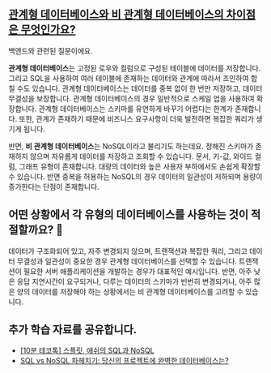 ## [관계형 데이터베이스와 비 관계형 데이터베이스의 차이점은 무엇인가요?](https://www.maeil-mail.kr/question/131)

백엔드와 관련된 질문이에요.

**관계형 데이터베이스**는 고정된 로우와 컬럼으로 구성된 테이블에 데이터를 저장합니다. 그리고 SQL을 사용하여 여러 테이블에 존재하는 데이터와 관계에 따라서 조인하여 합칠 수도 있습니다. 관계형 데이터베이스는 데이터를 중복 없이 한 번만 저장하고, 데이터 무결성을 보장합니다. 관계형 데이터베이스의 경우 일반적으로 스케일 업을 사용하여 확장합니다. 관계형 데이터베이스는 스키마를 유연하게 바꾸기 어렵다는 한계가 존재합니다. 또한, 관계가 존재하기 때문에 비즈니스 요구사항이 더욱 발전하면 복잡한 쿼리가 생기게 됩니다.

반면, **비 관계형 데이터베이스**는 NoSQL이라고 불리기도 하는데요. 정해진 스키마가 존재하지 않으며 자유롭게 데이터를 저장하고 조회할 수 있습니다. 문서, 키-값, 와이드 컬럼, 그래프 유형이 존재합니다. 대량의 데이터와 높은 사용자 부하에서도 손쉽게 확장할 수 있습니다. 반면 중복을 허용하는 NoSQL의 경우 데이터의 일관성이 저하되며 용량이 증가한다는 단점이 존재합니다.

## 어떤 상황에서 각 유형의 데이터베이스를 사용하는 것이 적절할까요? 🤔

데이터가 구조화되어 있고, 자주 변경되지 않으며, 트랜잭션과 복잡한 쿼리, 그리고 데이터 무결성과 일관성이 중요한 경우 관계형 데이터베이스를 선택할 수 있습니다. 트랜잭션이 필요한 서버 애플리케이션을 개발하는 경우가 대표적인 예시입니다. 반면, 아주 낮은 응답 지연시간이 요구되거나, 다루는 데이터의 스키마가 빈번히 변경되거나, 아주 많은 양의 데이터를 저장해야 하는 상황에서는 비 관계형 데이터베이스를 고려할 수 있습니다.

## 추가 학습 자료를 공유합니다.

- [[10분 테코톡] 스플릿, 애쉬의 SQL과 NoSQL](https://youtu.be/cnPRFqukzek?feature=shared)
- [SQL vs NoSQL 파헤치기: 당신의 프로젝트에 완벽한 데이터베이스는?](https://maily.so/devpill/posts/wjzded2yo3p)